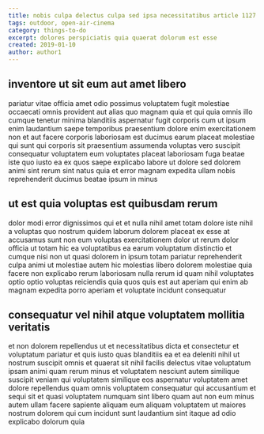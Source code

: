 ```yaml
---
title: nobis culpa delectus culpa sed ipsa necessitatibus article 1127
tags: outdoor, open-air-cinema
category: things-to-do
excerpt: dolores perspiciatis quia quaerat dolorum est esse
created: 2019-01-10
author: author1
---
```


## inventore ut sit eum aut amet libero

pariatur vitae officia amet odio possimus voluptatem fugit molestiae occaecati omnis provident aut alias quo magnam quia et qui quia omnis illo cumque tenetur minima blanditiis aspernatur fugit corporis cum ut ipsum enim laudantium saepe temporibus praesentium dolore enim exercitationem non et aut facere corporis laboriosam est ducimus earum placeat molestiae qui sunt qui corporis sit praesentium assumenda voluptas vero suscipit consequatur voluptatem eum voluptates placeat laboriosam fuga beatae iste quo iusto ea ex quos saepe explicabo labore ut dolore sed dolorem animi sint rerum sint natus quia et error magnam expedita ullam nobis reprehenderit ducimus beatae ipsum in minus

## ut est quia voluptas est quibusdam rerum

dolor modi error dignissimos qui et et nulla nihil amet totam dolore iste nihil a voluptas quo nostrum quidem laborum dolorem placeat ex esse at accusamus sunt non eum voluptas exercitationem dolor ut rerum dolor officia ut totam hic ea voluptatibus ea earum voluptatum distinctio et cumque nisi non ut quasi dolorem in ipsum totam pariatur reprehenderit culpa animi ut molestiae autem hic molestias libero dolorem molestiae quia facere non explicabo rerum laboriosam nulla rerum id quam nihil voluptates optio optio voluptas reiciendis quia quos quis est aut aperiam qui enim ab magnam expedita porro aperiam et voluptate incidunt consequatur

## consequatur vel nihil atque voluptatem mollitia veritatis

et non dolorem repellendus ut et necessitatibus dicta et consectetur et voluptatum pariatur et quis iusto quas blanditiis ea et ea deleniti nihil ut nostrum suscipit omnis et quaerat sit nihil facilis delectus vitae voluptatum ipsam animi quam rerum minus et voluptatem nesciunt autem similique suscipit veniam qui voluptatem similique eos aspernatur voluptatem amet dolore repellendus quam omnis voluptatem consequatur qui accusantium et sequi sit et quasi voluptatem numquam sint libero quam aut non eum minus autem ullam facere sapiente aliquam eum aliquam voluptatem ut maiores nostrum dolorem qui cum incidunt sunt laudantium sint itaque ad odio explicabo dolorum quia

